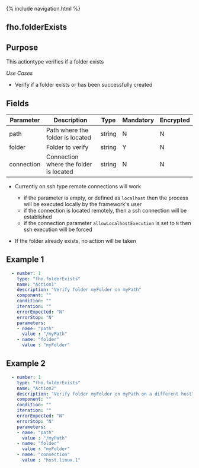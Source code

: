 {% include navigation.html %}
## fho.folderExists
## Purpose
This actiontype verifies if a folder exists

*Use Cases*
* Verify if a folder exists or has been successfully created 

## Fields

|Parameter|Description|Type|Mandatory|Encrypted|
|---------|-----------|----|---------|---------|
|path|Path where the folder is located|string|N|N|
|folder|Folder to verify|string|Y|N|
|connection|Connection where the folder is located|string|N|N|

* Currently on ssh type remote connections will work
  * if the parameter is empty, or defined as `localhost` then the process will be executed locally by the framework's user
  * if the connection is located remotely, then a ssh connection will be established
  * if the connection parameter `allowLocalhostExecution` is set to `N` then ssh execution will be forced

* If the folder already exists, no action will be taken


## Example 1
```yaml
  - number: 1
    type: "fho.folderExists"
    name: "Action1"
    description: "Verify folder myFolder on myPath"
    component: ""
    condition: ""
    iteration: ""
    errorExpected: "N"
    errorStop: "N"
    parameters:
    - name: "path"
      value : "/myPath"
    - name: "folder"
      value : "myFolder"
```

## Example 2

```yaml
  - number: 1
    type: "fho.folderExists"
    name: "Action2"
    description: "Verify folder myFolder on myPath on a different host"
    component: ""
    condition: ""
    iteration: ""
    errorExpected: "N"
    errorStop: "N"
    parameters:
    - name: "path"
      value : "/myPath"
    - name: "folder"
      value : "myFolder"
    - name: "connection"
      value : "host.linux.1"
```
